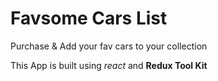 # Favsome Cars List

Purchase & Add your fav cars to your collection

This App is built using _react_ and **Redux Tool Kit**
